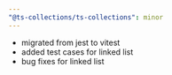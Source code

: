 ```yaml
---
"@ts-collections/ts-collections": minor
---
```


- migrated from jest to vitest
- added test cases for linked list
- bug fixes for linked list
